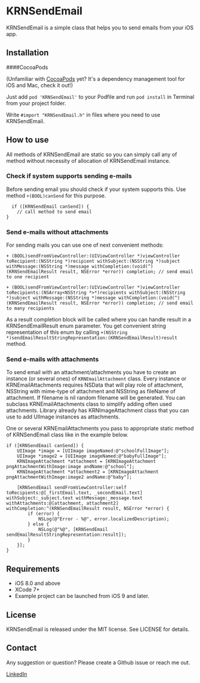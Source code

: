 KRNSendEmail
===============

KRNSendEmail is a simple class that helps you to send emails from your iOS app.


## Installation
####CocoaPods

(Unfamiliar with [CocoaPods](http://cocoapods.org/) yet? It's a dependency management tool for iOS and Mac, check it out!)

Just add `pod 'KRNSendEmail'` to your Podfile and run `pod install` in Terminal from your project folder.

Write `#import "KRNSendEmail.h"` in files where you need to use KRNSendEmail. 


## How to use
All methods of KRNSendEmail are static so you can simply call any of method without necessity of allocation of KRNSendEmail instance.
### Check if system supports sending e-mails
Before sending email you should check if your system supports this. Use method `+(BOOL)canSend` for this purpose.

```objc
  if ([KRNSendEmail canSend]) {
    // call method to send email
}
```

### Send e-mails without attachments

For sending mails you can use one of next convenient methods:

```objc
+ (BOOL)sendFromViewController:(UIViewController *)viewController toRecipient:(NSString *)recipient withSubject:(NSString *)subject withMessage:(NSString *)message withCompletion:(void(^)(KRNSendEmailResult result, NSError *error)) completion; // send email to one recipient

+ (BOOL)sendFromViewController:(UIViewController *)viewController toRecipients:(NSArray<NSString *>*)recipients withSubject:(NSString *)subject withMessage:(NSString *)message withCompletion:(void(^)(KRNSendEmailResult result, NSError *error)) completion; // send email to many recipients
```
As a result completion block will be called where you can handle result in a KRNSendEmailResult enum parameter. You get convenient string representation of this enum by calling `+(NSString *)sendEmailResultStringRepresentation:(KRNSendEmailResult)result` method.

### Send e-mails with attachments
To send email with an attachment/attachments you have to create an instance (or several ones) of `KRNEmailAttachment` class. 
Every instance or KRNEmailAttachments requires NSData that will play role of attachment, NSString with mime-type of attachment and NSString as fileName of attachment. If filename is nil random filename will be generated.
You can subclass KRNEmailAttachments class to simplify adding often used attachments. Library already has KRNImageAttachment class that you can use to add UIImage instances as attachments.

One or several KRNEmailAttachments you pass to appropriate static method of KRNSendEmail class like in the example below.

```objc
if ([KRNSendEmail canSend]) {
    UIImage *image = [UIImage imageNamed:@"schoolFullImage"];
    UIImage *image2 = [UIImage imageNamed:@"babyFullImage"];
    KRNImageAttachment *attachment = [KRNImageAttachment pngAttachmentWithImage:image andName:@"school"];
    KRNImageAttachment *attachment2 = [KRNImageAttachment pngAttachmentWithImage:image2 andName:@"baby"];

    [KRNSendEmail sendFromViewController:self toRecipients:@[_firstEmail.text, _secondEmail.text] withSubject:_subject.text withMessage:_message.text withAttachments:@[attachment, attachment2] withCompletion:^(KRNSendEmailResult result, NSError *error) {
        if (error) {
            NSLog(@"Error - %@", error.localizedDescription);
        } else {
            NSLog(@"%@", [KRNSendEmail sendEmailResultStringRepresentation:result]);
        }
    }];
}
```



## Requirements

* iOS 8.0 and above
* XCode 7+
* Example project can be launched from iOS 9 and later.

## License

KRNSendEmail is released under the MIT license. See LICENSE for details.

## Contact

Any suggestion or question? Please create a Github issue or reach me out.

[LinkedIn](https://www.linkedin.com/in/julian-drapaylo)
